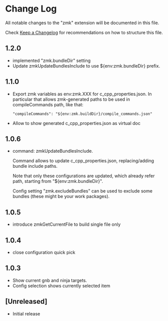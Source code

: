 # Change Log

All notable changes to the "zmk" extension will be documented in this file.

Check [Keep a Changelog](http://keepachangelog.com/) for recommendations on how to structure this file.

## 1.2.0

- implemented "zmk.bundleDir" setting
- Update zmkUpdateBundlesInclude to use ${env:zmk.bundleDir} prefix.

## 1.1.0

- Export zmk variables as env:zmk.XXX  for c_cpp_properties.json.
  In particular that allows zmk-generated paths to be used in compileCommands path, like that:

      "compileCommands": "${env:zmk.buildDir}/compile_commands.json"

- Allow to show generated c_cpp_properties.json as virtual doc

## 1.0.6

- command: zmkUpdateBundlesInclude.

  Command allows to update c_cpp_properties.json, replacing/adding bundle include paths.

  Note that only these configurations are updated, which already refer path, starting from "${env:zmk.bundleDir}".

  Config setting "zmk.excludeBundles" can be used to exclude some bundles (these might be your work packages).

## 1.0.5

- introduce zmkGetCurrentFile to build single file only

## 1.0.4

- close configuration quick pick

## 1.0.3

- Show current gnb and ninja targets.
- Config selection shows currently selected item

## [Unreleased]

- Initial release
